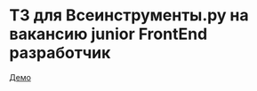 # ТЗ для Всеинструменты.ру на вакансию junior FrontEnd разработчик

[Демо](https://www.tz.robston.ru)


